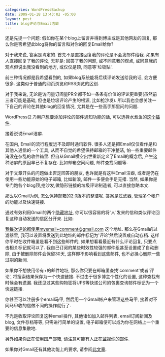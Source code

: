 ```yaml
--- 
categories: WordPressBackup
date: 2009-01-18 13:43:02 -05:00
layout: post
title: blog评论与Email洁癖
---
```

还是先提一个问题: 假如你在某个blog上留言并得到博主或是其他网友的回复, 那么你是否希望此blog将你的留言和对你的回复Email给你?

<!--more-->

对于我来说, 答案是肯定的. 首先不是直接回复我的评论是不会发邮件给我. 如果有人直接回复了我的评论, 无非是: 回答了我的问题, 或不同意我的观点, 或同意我的观点但说出我没看到的地方, 或仅仅是顶, 同意等'垃圾贴'.

前三种情况都是我希望看到的, 如果blog系统能将后续评论发送给我的话, 会方便很多. 这类似于普通的网页浏览和RSS浏览的区别.

对于我来说, 无论是访问量订阅量PR全都不如一条条有价值的评论更重要(虽然前三者可能是基础, 但也是垃圾评论产生的根源, 比如抢沙发). 所以我也会想关注一下自己的评论在其他blog的回复情况, 尤其是在一些高手那里问的问题.

WordPress(2.7)用户想要添加评论的邮件通知功能的话, 可以选择水煮鱼的<a href="http://fairyfish.net/2008/11/03/comment-reply-notification/" target="_blank">这个插件</a>.

接着说说Email洁癖.

在国内, Email的流行程度远不及即时通讯软件. 很多人还是把Email仅仅看作是和其他人通信的一个工具, 从而不自觉的希望保持邮箱的干净整洁, 怕一些重要邮件淹没在杂乱的收件箱里. 但自从Gmail横空出世重新定义了Email的概念后, 产生这种洁癖的原因早已不复存在. 比如邮箱空间问题, 邮件查找问题等.

对于文章开头的问题做出否定回答的朋友, 也许就是有这种Email洁癖, 或者是仍在使用一些功能原始的电子邮箱, 比如新浪, 邮件一多便会手足无措. 当然, 如果你是专门跑各个blog顶,抢沙发,做隐形链接的垃圾评论制造者, 可以直接忽略本文.

那么以Gmail为例, 怎么保持邮箱的2.0版本的整洁呢. 答案是过滤器, 管理多个帐户的功能以及快速链接.

通过有效利用Gmail的两个<a href="http://ztnote.com/2008/05/hidden-address-gmail/">隐藏地址</a>, 你可以很容易的将'人'发来的信和类似评论回复这种自动发送的信区分开来. 比如:

我每次评论都使用myemail+comment@gmail.com 这个地址. 那么在Gmail的过滤器里, 我可以设置将发送到此地址的邮件标记为'评论'然后设置成自动存档. 这样你平时在收件箱里是看不到这些邮件的, 如果想看看最近有什么评论回复, 只要点击相关标记就可以了. 我自己订阅的某些时效性较强的邮件组甚至设置成了自动删除, 由于被删除邮件会保留30天, 这样即不影响看到这些邮件, 也不必操心删除一些过期的新闻.

如果你不想使用带有+的邮件地址, 那么你只要在邮箱里查找'comment'或者'评论', 将搜索结果保存为一个快速链接. 不过由于很多博主个性化的设置, 这种查找有时候会有遗漏. 我还见过某些购物狂将UPS等快递公司的包裹查询邮件标记为一个快速链接.

你甚至可以注册多个email马甲, 然后用一个Gmail帐户来管理这些马甲, 接着对不同马甲收的信做不同的操作就行了.

不光是收取评论回复这种email操作, 其他诸如加入邮件列表, email订阅新闻及blog, 文件存档等等, 只需进行简单的设置, 电子邮箱便可以成为你在网络上一个重要的信息集散地.

另外如果你正在使用国产邮箱, 请注意可能有人正在<a href="http://robertmao.com/2009/01/12/big-brother-is-watching-gfw/" target="_blank">监视你的邮件</a>.

如果你对Gmail还有其他功能上的要求, 请参阅<a href="http://ztnote.com/2009/01/suggest-a-feature-for-gmail/" target="_blank">此文章</a>.
